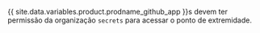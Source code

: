 {{ site.data.variables.product.prodname_github_app }}s devem ter permissão da organização `secrets` para acessar o ponto de extremidade.